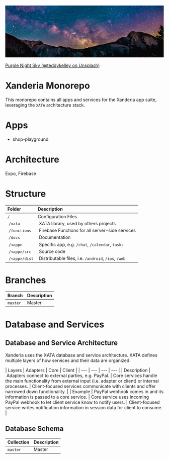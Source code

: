 
![Space Image](docs/unsplash_teddykelley__4Ib-a8g9aA_882px.jpg "Unsplash @teddykelley")

[Purple Night Sky (@teddykelley on Unsplash)](https://unsplash.com/photos/_4Ib-a8g9aA)

# Xanderia Monorepo

This monorepo contains all apps and services for the Xanderia app suite,
leveraging the `XATA` architecture stack.

# Apps

- shop-playground

# Architecture

Expo, Firebase

# Structure

| Folder | Description |
| :----- | :---------- |
| `/`    | Configuration Files |
| `/xata` | XATA library, used by others projects |
| `/functions` | Firebase Functions for all server-side services |
| `/docs` | Documentation |
| `/<app>` | Specific app, e.g. `/chat`, `/calendar`, `tasks` |
| `/<app>/src` | Source code |
| `/<app>/dist` | Distributable files, i.e. `/android`, `/ios`, `/web` |


# Branches

| Branch | Description |
| :----- | :---------- |
| `master`    | Master |

# Database and Services

## Database and Service Architecture

Xanderia uses the XATA database and service architecture.
XATA defines multiple layers of how services and their data are organized:


| Layers | Adapters | Core | Client |
| --- | --- | --- | --- |
| Description | Adapters connect to external parties, e.g. PayPal. | Core services handle the main functionality from external input (i.e. adapter or client) or internal processes. | Client-focused services communicate with clients and offer narrowed down functionality. |
| Example | PayPal webhook comes in and its information is passed to a core service. | Core service uses incoming PayPal webhook to let client service know to notify users. | Client-focused service writes notification information in session data for client to consume. |


## Database Schema

| Collection | Description |
| :----- | :---------- |
| `master`    | Master |
